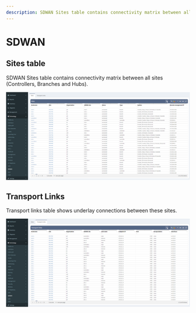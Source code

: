 ```yaml
---
description: SDWAN Sites table contains connectivity matrix between all sites (Controllers, Branches and Hubs).
---
```


# SDWAN

## Sites table

SDWAN Sites table contains connectivity matrix between all sites (Controllers, Branches and Hubs).

![SDWAN sites](SDWAN_sites.png)

## Transport Links

Transport links table shows underlay connections between these sites.

![SDWAN transport links](SDWAN_transport_links.png)
